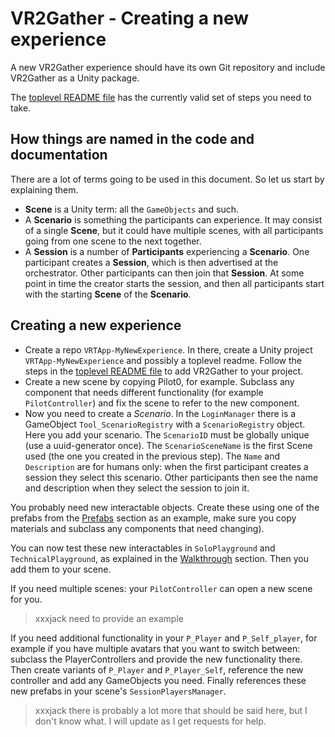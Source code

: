 # VR2Gather - Creating a new experience

A new VR2Gather experience should have its own Git repository and include VR2Gather as a Unity package.

The [toplevel README file](../README.md) has the currently valid set of steps you need to take.

## How things are named in the code and documentation

There are a lot of terms going to be used in this document. So let us start by explaining them.

- **Scene** is a Unity term: all the `GameObjects` and such.
- A **Scenario** is something the participants can experience. It may consist of a single **Scene**, but it could have multiple scenes, with all participants going from one scene to the next together.
- A **Session** is a number of **Participants** experiencing a **Scenario**. One participant creates a **Session**, which is then advertised at the orchestrator. Other participants can then join that **Session**. At some point in time the creator starts the session, and then all participants start with the starting **Scene** of the **Scenario**.

## Creating a new experience

- Create a repo `VRTApp-MyNewExperience`. In there, create a Unity project `VRTApp-MyNewExperience` and possibly a toplevel readme. Follow the steps in the [toplevel README file](../README.md) to add VR2Gather to your project.
- Create a new scene by copying Pilot0, for example. Subclass any component that needs different functionality (for example `PilotController`) and fix the scene to refer to the new component.
- Now you need to create a _Scenario_. In the `LoginManager` there is a GameObject `Tool_ScenarioRegistry` with a `ScenarioRegistry` object. Here you add your scenario. The `ScenarioID` must be globally unique (use a uuid-generator once). The `ScenarioSceneName` is the first Scene used (the one you created in the previous step). The `Name` and `Description` are for humans only: when the first participant creates a session they select this scenario. Other participants then see the name and description when they select the session to join it. 

You probably need new interactable objects. Create these using one of the prefabs from the [Prefabs](04-prefabs.md) section as an example, make sure you copy materials and subclass any components that need changing).

You can now test these new interactables in `SoloPlayground` and `TechnicalPlayground`, as explained in the [Walkthrough](03-walkthrough.md) section. Then you add them to your scene.

If you need multiple scenes: your `PilotController` can open a new scene for you.

> xxxjack need to provide an example

If you need additional functionality in your `P_Player` and `P_Self_player`, for example if you have multiple avatars that you want to switch between: subclass the PlayerControllers and provide the new functionality there. Then create variants of `P_Player` and `P_Player_Self`, reference the new controller and add any GameObjects you need. Finally references these new prefabs in your scene's `SessionPlayersManager`.

> xxxjack there is probably a lot more that should be said here, but I don't know what. I will update as I get requests for help.
